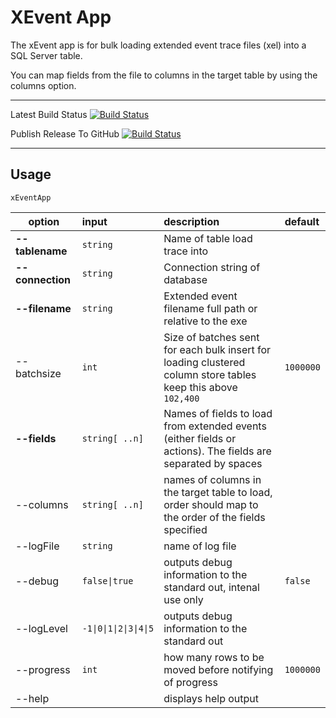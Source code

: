 # XEvent App
The xEvent app is for bulk loading extended event trace files (xel) into a SQL Server table.

You can map fields from the file to columns in the target table by using the columns option. 

---
Latest Build Status
[![Build Status](https://dev.azure.com/sabinio/sabin.io%20public/_apis/build/status/sabinio.sabinio.sqltest?branchName=master)](https://dev.azure.com/sabinio/sabin.io%20public/_build/latest?definitionId=263&branchName=master)

Publish Release To GitHub
[![Build Status](https://dev.azure.com/sabinio/sabin.io%20public/_apis/build/status/sabinio.sabinio.sqltest?branchName=master&stageName=PublishToGitHub)](https://dev.azure.com/sabinio/sabin.io%20public/_build/latest?definitionId=263&branchName=master)

---
## Usage


```
xEventApp 
```

|option|input|description|default|
|-|:-|:-|:-|
|**--tablename**|`string`|Name of table load trace into||
|**--connection**|`string`|Connection string of database||
|**--filename**|`string`|Extended event filename full path or relative to the exe||
|--batchsize|`int`|Size of batches sent for each bulk insert for loading clustered column store tables keep this above `102,400` |`1000000`|
|**--fields**|`string[ ..n]`|Names of fields to load from extended events (either fields or actions). The fields are separated by spaces|
|--columns|`string[ ..n]`|names of columns in the target table to load, order should map to the order of the fields specified||
|--logFile|`string`|name of log file||
|--debug|`false\|true`|outputs debug information to the standard out, intenal use only|`false`|
|--logLevel|`-1\|0\|1\|2\|3\|4\|5`|outputs debug information to the standard out||
|--progress|`int`|how many rows to be moved before notifying of progress|`1000000`|
|--help||displays help output||

